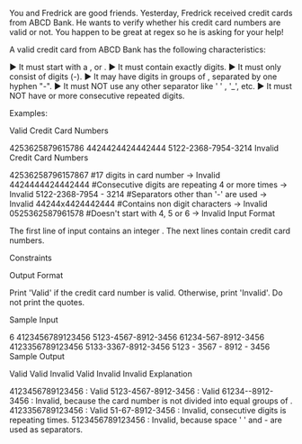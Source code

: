 You and Fredrick are good friends. Yesterday, Fredrick received  credit cards from ABCD Bank. He wants to verify whether his credit card numbers are valid or not. You happen to be great at regex so he is asking for your help!

A valid credit card from ABCD Bank has the following characteristics:

► It must start with a ,  or .
► It must contain exactly  digits.
► It must only consist of digits (-).
► It may have digits in groups of , separated by one hyphen "-".
► It must NOT use any other separator like ' ' , '_', etc.
► It must NOT have  or more consecutive repeated digits.

Examples:

Valid Credit Card Numbers

4253625879615786
4424424424442444
5122-2368-7954-3214
Invalid Credit Card Numbers

42536258796157867       #17 digits in card number → Invalid 
4424444424442444        #Consecutive digits are repeating 4 or more times → Invalid
5122-2368-7954 - 3214   #Separators other than '-' are used → Invalid
44244x4424442444        #Contains non digit characters → Invalid
0525362587961578        #Doesn't start with 4, 5 or 6 → Invalid
Input Format

The first line of input contains an integer .
The next  lines contain credit card numbers.

Constraints


Output Format

Print 'Valid' if the credit card number is valid. Otherwise, print 'Invalid'. Do not print the quotes.

Sample Input

6
4123456789123456
5123-4567-8912-3456
61234-567-8912-3456
4123356789123456
5133-3367-8912-3456
5123 - 3567 - 8912 - 3456
Sample Output

Valid
Valid
Invalid
Valid
Invalid
Invalid
Explanation

4123456789123456 : Valid
5123-4567-8912-3456 : Valid
61234--8912-3456 : Invalid, because the card number is not divided into equal groups of .
4123356789123456 : Valid
51-67-8912-3456 : Invalid, consecutive digits  is repeating  times.
5123456789123456 : Invalid, because space '  ' and - are used as separators.